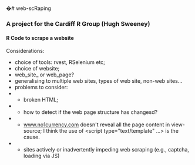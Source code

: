 �# web-scRaping
### A project for the Cardiff R Group (Hugh Sweeney)

#### R Code to scrape a website

Considerations:
- choice of tools: rvest, RSelenium etc;
- choice of website;
- web_site_ or web_page?
- generalising to multiple web sites, types of web site, non-web sites...
- problems to consider:
- - broken HTML;
- - how to detect if the web page structure has changesd?
- - www.no1currency.com doesn't reveal all the page content in view-source; I think the use of <script type="text/template" ...> is the cause.
- - sites actively or inadvertently impeding web scraping (e.g., captcha, loading via JS)


